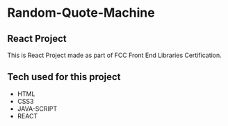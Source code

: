 # Random-Quote-Machine

## React Project

This is React Project made as part of FCC Front End Libraries Certification. 

## Tech used for this project

- HTML
- CSS3
- JAVA-SCRIPT
- REACT
